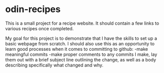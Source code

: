 # odin-recipes

This is a small project for a recipe website. It should contain a few links to various recipes once completed.

My goal for this project is to demonstrate that I have the skills to set up a basic webpage from scratch.
I should also use this as an opportunity to learn good processes when it comes to committing to github:
    -make meaningful commits
    -make proper comments to any commits I make, lay them out with a brief subject line outlining the change, as well as a body describing specifically what changed and why.